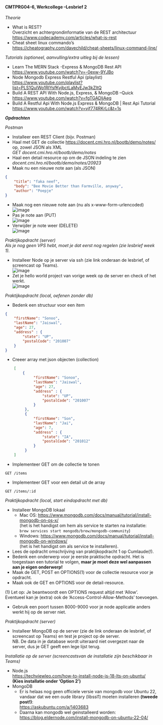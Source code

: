 #### **CMTPRG04-6, Werkcollege –Lesbrief 2** 
_Theorie_   
- What is REST?  
Overzicht en achtergrondinformatie van de REST architectuur  
https://www.codecademy.com/articles/what-is-rest 
- Cheat sheet linux commando’s  
https://cheatography.com/davechild/cheat-sheets/linux-command-line/  

_Tutorials (optioneel, aanvulling/extra uitleg bij de lessen)_  
- Learn The MERN Stack -Express & MongoDB Rest API  
https://www.youtube.com/watch?v=-0exw-9YJBo
- Node Mongodb Express Restful Api (playlist)    
https://www.youtube.com/playlist?list=PLS1QulWo1RIYsfKyjbctLaMvEJw3kZItQ
- Build A REST API With Node.js, Express, & MongoDB –Quick  
https://www.youtube.com/watch?v=fgTGADljAeg
- Build A Restful Api With Node.js Express & MongoDB | Rest Api Tutorial  
https://www.youtube.com/watch?v=vjf774RKrLc&t=1s
  
  
  
  
**_Opdrachten_**  

_Postman_  
- Installeer een REST Client (bijv. Postman)  
- Haal met GET de collectie https://docent.cmi.hro.nl/bootb/demo/notes/ op, zowel JSON als XML  
_GET docent.cmi.hro.nl/bootb/demo/notes_
- Haal een detail resource op om de JSON indeling te zien  
_docent.cmi.hro.nl/bootb/demo/notes/20923_
- Maak nu een nieuwe note aan (als JSON)  
```json
{
    "title": "faka neef",
    "body": "Bee Movie Better than Farmville, anyway",
    "author": "Poepje"
}
```
- Maak nog een nieuwe note aan (nu als x-www-form-urlencoded)  
![image](https://user-images.githubusercontent.com/89838779/205070056-9c11bc23-2f0b-4ee9-bd0f-f9dafdc967c1.png)
- Pas je note aan (PUT)  
![image](https://user-images.githubusercontent.com/89838779/205070952-5995cc6a-9f6a-4931-8c5c-7ba8d1851b71.png)
- Verwijder je note weer (DELETE)  
![image](https://user-images.githubusercontent.com/89838779/205071040-01431cc7-6451-4781-acca-6b09b5db7555.png)  

_Praktijkopdracht (server)_  
_Als je nog geen VPS hebt, moet je dat eerst nog regelen (zie lesbrief week 1)._  
- Installeer Node op je server via ssh (zie link onderaan de lesbrief, of screencast op Teams).  
![image](https://user-images.githubusercontent.com/89838779/205190554-2f570a3c-7200-46b0-97ce-e4441b60f18a.png)
- Zet je hello world project van vorige week op de server en check of het werkt.  
![image](https://user-images.githubusercontent.com/89838779/205295495-024c66c9-b3fe-455c-b52e-8a09f2b4785e.png)



_Praktijkopdracht (local, oefenen zonder db)_ 
- Bedenk een structuur voor een item  
```json
{
    "firstName": "Sonoo",   
    "lastName": "Jaiswal",   
    "age": 27,  
    "address" : {  
        "state": "UP",  
        "postalCode": "201007"  
    }  
}
```
- Creeer array met json objecten (collection)  
```json
    [
        {
             "firstName": "Sonoo",   
             "lastName": "Jaiswal",   
             "age": 27,  
             "address" : {  
                 "state": "UP",  
                 "postalCode": "201007"  
             }  
         },
         {
             "firstName": "Son",   
             "lastName": "Jai",   
             "age": 7,  
             "address" : {  
                 "state": "IA",  
                 "postalCode": "201012"  
             }  
         }
    ]
```
- Implementeer GET om de collectie te tonen
```
GET /items
```
- Implementeer GET voor een detail uit de array
```
GET /items/:id
```

_Praktijkopdracht (local, start eindopdracht met db)_
- Installeer MongoDB lokaal
  - Mac OS: https://www.mongodb.com/docs/manual/tutorial/install-mongodb-on-os-x/  
  (het is het handigst om hem als service te starten na installatie:  
  ```brew services start mongodb/brew/mongodb-community```)
  - Windows: https://www.mongodb.com/docs/manual/tutorial/install-mongodb-on-windows/  
  (het is het handigst om als service te installeren).
- Lees de opdracht omschrijving van praktijkopdracht 1 op Cumlaude(!).
- Bedenk een onderwerp voor je eerste praktische opdracht. Het is toegestaan een tutorial te volgen, **maar je moet deze wel aanpassen aan je eigen onderwerp!**
- Maak de GET, POST en OPTIONS(1) voor de collectie resource voor je opdracht. 
- Maak ook de GET en OPTIONS voor de detail-resource.  

(1) Let op: Je beantwoordt een OPTIONS request altijd met ‘Allow’. Eventueel kan je (extra) ook de ‘Access-Control-Allow-Methods’ toevoegen. 
- Gebruik een poort tussen 8000-9000 voor je node applicatie anders werkt hij op de server niet.  

_Praktijkopdracht (server)_  
- Installeer MongoDB op de server (zie de link onderaan de lesbrief, of screencast op Teams) en test je project op de server.  
NB. De data in je database wordt uiteraard niet overgezet naar de server, dus je GET geeft een lege lijst terug.

_Installatie op de server (screencastsvan de installatie zijn beschikbaar in Teams)_
- Node.js  
https://techviewleo.com/how-to-install-node-js-18-lts-on-ubuntu/  
**(Kies installatie onder ‘Option 2’)**
- MongoDB
  - Er is helaas nog geen officiele versie van mongodb voor Ubuntu 22, vandaar dat we een oude library (libssl1) moeten installeren **(tweede post!)**:  
  https://askubuntu.com/a/1403683
  - Daarna kan mongodb wel geinstalleerd worden:  
  https://blog.eldernode.com/install-mongodb-on-ubuntu-22-04/
